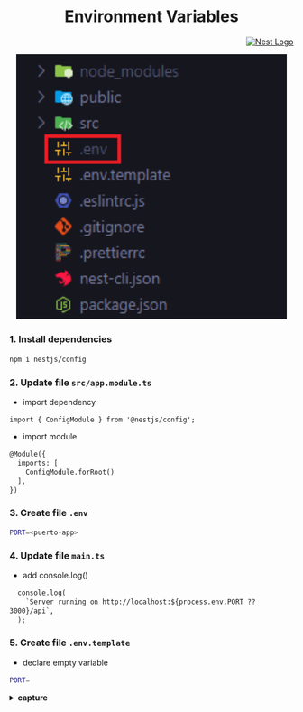 <h1 align="center">Environment Variables</h1>

<p align="right">
  <a href="http://nestjs.com/" target="blank"><img src="https://nestjs.com/img/logo-small.svg" width="48" alt="Nest Logo" /></a>
</p>

<p align="center">
  <img src="../../../public/assets/img/env-file.png"  width="480" alt=".env file example" />
</p>

### 1. Install dependencies

```bash
npm i nestjs/config
```

### 2. Update file `src/app.module.ts`

- import dependency

```nestjs
import { ConfigModule } from '@nestjs/config';
```

- import module

```nestjs
@Module({
  imports: [
    ConfigModule.forRoot()
  ],
})
```

### 3. Create file `.env`

```bash
PORT=<puerto-app>
```

### 4. Update file `main.ts`

- add console.log()

```nestjs
  console.log(
    `Server running on http://localhost:${process.env.PORT ?? 3000}/api`,
  );
```

### 5. Create file `.env.template`

- declare empty variable

```bash
PORT=
```

<details closed>
  <summary><b>capture</b></summary>

<br>
<p>
  <img src="../../../public/assets/img/env-var-example.png"  width="480" alt="env code example" />
</p>

</details>
